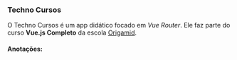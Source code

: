 ### Techno Cursos

O Techno Cursos é um app didático focado em _Vue Router_. Ele faz parte do curso **Vue.js Completo** da escola [Origamid](https://origamid.com).

#### Anotações:
